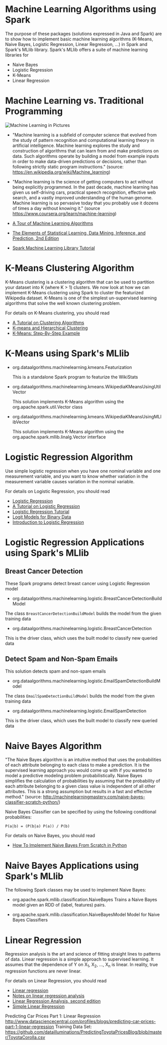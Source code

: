 Machine Learning Algorithms using Spark
=======================================
The purpose of these packages (solutions expressed in Java 
and Spark) are to show how to implement basic machine learning 
algorithms (K-Means, Naive Bayes, Logistic Regression, Linear Regression, ...) 
in Spark and Spark's MLlib library.  Spark's MLlib offers a 
suite of machine learning libraries for 

* Naive Bayes
* Logistic Regression
* K-Means
* Linear Regression

Machine Learning vs. Traditional Programming
============================================

![Machine Learning in Pictures](https://raw.githubusercontent.com/mahmoudparsian/data-algorithms-book/master/misc/machine_learning.jpg)

* "Machine learning is a subfield of computer science that evolved 
  from the study of pattern recognition and computational learning 
  theory in artificial intelligence.  Machine learning explores the 
  study and construction of algorithms that can learn from and make 
  predictions on data. Such algorithms operate by building a model 
  from example inputs in order to make data-driven predictions or 
  decisions, rather than following strictly static program instructions."
  (source: https://en.wikipedia.org/wiki/Machine_learning)

* "Machine learning is the science of getting computers to act without 
  being explicitly programmed. In the past decade, machine learning has 
  given us self-driving cars, practical speech recognition, effective 
  web search, and a vastly improved understanding of the human genome. 
  Machine learning is so pervasive today that you probably use it dozens 
  of times a day without knowing it." 
  (source https://www.coursera.org/learn/machine-learning)

* [A Tour of Machine Learning Algorithms](http://machinelearningmastery.com/a-tour-of-machine-learning-algorithms/)
  
* [The Elements of Statistical Learning, Data Mining, Inference, and Prediction, 2nd Edition](http://statweb.stanford.edu/~tibs/ElemStatLearn/printings/ESLII_print10.pdf)

* [Spark Machine Learning Library Tutorial](http://web.cs.ucla.edu/~mtgarip/linear.html)

K-Means Clustering Algorithm
============================
K-Means clustering is a clustering algorithm that can be used to partition 
your dataset into K (where K > 1) clusters. We now look at how we can implement 
K-Means clustering using Spark to cluster the featurized Wikipedia dataset. 
K-Means is one of the simplest un-supervised learning algorithms that solve 
the well known clustering problem. 
 
For details on K-Means clustering, you should read

* [A Tutorial on Clustering Algorithms](http://home.deib.polimi.it/matteucc/Clustering/tutorial_html/kmeans.html)
* [K-means and Hierarchical Clustering](http://www.autonlab.org/tutorials/kmeans11.pdf)
* [K-Means: Step-By-Step Example](http://mnemstudio.org/clustering-k-means-example-1.htm)

K-Means using Spark's MLlib
===========================
* org.dataalgorithms.machinelearning.kmeans.Featurization
  
  This is a standalone Spark program to featurize the WikiStats
 
* org.dataalgorithms.machinelearning.kmeans.WikipediaKMeansUsingUtilVector

  This solution implements K-Means algorithm using the org.apache.spark.util.Vector class

* org.dataalgorithms.machinelearning.kmeans.WikipediaKMeansUsingMLlibVector

  This solution implements K-Means algorithm using the org.apache.spark.mllib.linalg.Vector interface


Logistic Regression Algorithm
=============================
Use simple logistic regression when you have one nominal variable 
and one measurement variable, and you want to know whether variation 
in the measurement variable causes variation in the nominal variable.

For details on Logistic Regression, you should read

* [Logistic Regression](http://www.stat.cmu.edu/~cshalizi/uADA/12/lectures/ch12.pdf)
* [A Tutorial on Logistic Regression](http://www.ats.ucla.edu/stat/sas/library/logistic.pdf)
* [Logistic Regression Tutorial](http://omidrouhani.com/research/logisticregression/html/logisticregression.htm)
* [Logit Models for Binary Data](http://data.princeton.edu/wws509/notes/c3.pdf)
* [Introduction to Logistic Regression](http://www.mc.vanderbilt.edu/crc/workshop_files/2004-11-12.pdf)

Logistic Regression Applications using Spark's MLlib
====================================================

Breast Cancer Detection
-----------------------
These Spark programs detect breast cancer using Logistic Regression model 

* org.dataalgorithms.machinelearning.logistic.BreastCancerDetectionBuildModel

The class ````BreastCancerDetectionBuildModel```` builds the model from the given training data

* org.dataalgorithms.machinelearning.logistic.BreastCancerDetection

This is the driver class, which uses the built model to classify new queried data
 
Detect Spam and Non-Spam Emails
-------------------------------
  
This solution detects spam and non-spam emails

* org.dataalgorithms.machinelearning.logistic.EmailSpamDetectionBuildModel

The class ````EmailSpamDetectionBuildModel```` builds the model from the given training data

* org.dataalgorithms.machinelearning.logistic.EmailSpamDetection

This is the driver class, which uses the built model to classify new queried data



Naive Bayes Algorithm
===================== 
"The Naive Bayes algorithm is an intuitive method that uses the probabilities of 
each attribute belonging to each class to make a prediction. It is the supervised 
learning approach you would come up with if you wanted to model a predictive modeling 
problem probabilistically.  Naive Bayes simplifies the calculation of probabilities 
by assuming that the probability of each attribute belonging to a given class value 
is independent of all other attributes. This is a strong assumption but results in a 
fast and effective method." 
(source: http://machinelearningmastery.com/naive-bayes-classifier-scratch-python/)


Naive Bayes Classifier can be specified by using the following conditional 
probabilities:

````
P(a|b) = (P(b|a) P(a)) / P(b)
````

For details on Naive Bayes, you should read
* [How To Implement Naive Bayes From Scratch in Python](http://machinelearningmastery.com/naive-bayes-classifier-scratch-python/)


Naive Bayes Applications using Spark's MLlib
============================================
The following Spark classes may be used to implement Naive Bayes:

* org.apache.spark.mllib.classification.NaiveBayes
Trains a Naive Bayes model given an RDD of (label, features) pairs.   

* org.apache.spark.mllib.classification.NaiveBayesModel
Model for Naive Bayes Classifiers
   
Linear Regression
=================
Regression analysis is the art and science of fitting straight lines 
to patterns of data. Linear regression is a simple approach to supervised 
learning. It assumes that the dependence of Y on X<sub>1</sub>, X<sub>2</sub>, 
..., X<sub>n</sub> is linear. In reality, true regression functions are 
never linear.

For details on Linear Regression, you should read

* [Linear regression](https://lagunita.stanford.edu/c4x/HumanitiesScience/StatLearning/asset/linear_regression.pdf)
* [Notes on linear regression analysis](http://people.duke.edu/~rnau/notes_on_linear_regression_analysis--robert_nau.pdf)
* [Linear Regression Analysis, second edition](https://sociology.byu.edu/Hoffmann/SiteAssets/Hoffmann%20_%20Linear%20Regression%20Analysis_%20second%20edition.pdf)
* [Simple Linear Regression](http://www.stat.cmu.edu/~hseltman/309/Book/chapter9.pdf)

Predicting Car Prices Part 1: Linear Regression
http://www.datasciencecentral.com/profiles/blogs/predicting-car-prices-part-1-linear-regression
Training Data Set: https://github.com/datailluminations/PredictingToyotaPricesBlog/blob/master/ToyotaCorolla.csv